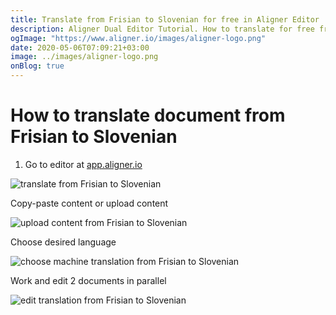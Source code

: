 ```yaml
---
title: Translate from Frisian to Slovenian for free in Aligner Editor
description: Aligner Dual Editor Tutorial. How to translate for free from Frisian to Slovenian. Aligner is multilingual document management platform. 
ogImage: "https://www.aligner.io/images/aligner-logo.png"
date: 2020-05-06T07:09:21+03:00
image: ../images/aligner-logo.png
onBlog: true
---
```


# How to translate document from Frisian to Slovenian

1. Go to editor at [app.aligner.io](https://app.aligner.io "Aligner App web page")

![translate from Frisian to Slovenian](../aligner-blank-editor.png "translate from Frisian to Slovenian")

Copy-paste content or upload content

![upload content from Frisian to Slovenian](../aligner-uploaded-document.png "upload content from Frisian to Slovenian")

Choose desired language

![choose machine translation from Frisian to Slovenian](../aligner-language-dropdown.png "choose machine translation from Frisian to Slovenian")

Work and edit 2 documents in parallel

![edit translation from Frisian to Slovenian](../aligner-double-sitded-editor.png "edit translation from Frisian to Slovenian")

